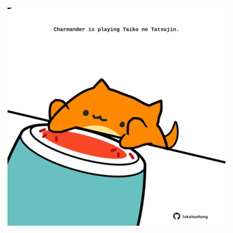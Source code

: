 <!-- built at 08/02/2024, 10:00:39 UTC -->
<p align="center">
  <img width="500" height="500" src="./ReadmeImage.svg">
</p>
